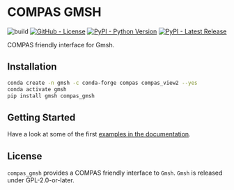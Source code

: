 # COMPAS GMSH

![build](https://github.com/compas-dev/compas_gmsh/workflows/build/badge.svg)
[![GitHub - License](https://img.shields.io/github/license/compas-dev/compas_gmsh.svg)](https://github.com/compas-dev/compas_gmsh)
[![PyPI - Python Version](https://img.shields.io/pypi/pyversions/compas_gmsh.svg)](https://pypi.python.org/project/compas_gmsh)
[![PyPI - Latest Release](https://img.shields.io/pypi/v/compas_gmsh.svg)](https://pypi.python.org/project/compas_gmsh)

COMPAS friendly interface for Gmsh.

## Installation

```bash
conda create -n gmsh -c conda-forge compas compas_view2 --yes
conda activate gmsh
pip install gmsh compas_gmsh
```

## Getting Started

Have a look at some of the first [examples in the documentation](https://compas.dev/compas_gmsh/latest/examples.html).

## License

`compas_gmsh` provides a COMPAS friendly interface to `Gmsh`.
`Gmsh` is released under GPL-2.0-or-later.
